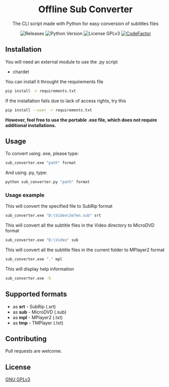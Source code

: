 <h1 align="center">Offline Sub Converter</h1>

<p align="center">The CLI script made with Python for easy conversion of subtitles files</p>

<p  align="center">
	<a style="text-decoration:none" href="https://github.com/TheFifthLeaf/offline-sub-converter/releases">
		<img src="https://img.shields.io/github/v/release/TheFifthLeaf/offline-sub-converter?color=3C7DD9" alt="Releases">
	</a>
	<a style="text-decoration:none" href="https://www.python.org/downloads/">
		<img src="https://img.shields.io/badge/python-3.6%2B-3C7DD9" alt="Python Version">
	</a>
	<a style="text-decoration:none" href="https://choosealicense.com/licenses/gpl-3.0/">
		<img src="https://img.shields.io/badge/license-GPL%20V3-3C7DD9" alt="License GPLv3">
	</a>
	<a href="https://www.codefactor.io/repository/github/thefifthleaf/offline-sub-converter">
		<img src="https://img.shields.io/badge/codefactor-A%2B-3C7DD9" alt="CodeFactor" />
	</a>
</p>

## Installation

You will need an external module to use the .py script
- chardet

You can install it throught the requirements file

```bash
pip install -r requirements.txt
```

If the installation fails due to lack of access rights, try this

```bash
pip install --user -r requirements.txt
```

**However, feel free to use the portable .exe file, which does not require additional installations.**

## Usage

To convert using .exe, please type:

```bash
sub_converter.exe "path" format
```

And using .py, type:

```bash
python sub_converter.py "path" format
```

### Usage example

This will convert the specified file to SubRip format
```bash
sub_converter.exe "D:\Video\Se7en.sub" srt
```
This will convert all the subtitle files in the Video directory to MicroDVD format
```bash
sub_converter.exe "D:\Video" sub
```
This will convert all the subtitle files in the current folder to MPlayer2 format
```bash
sub_converter.exe "." mpl
```
This will display help information
```bash
sub_converter.exe -h
```

## Supported formats

- as **srt** - SubRip (.srt)
- as **sub** - MicroDVD (.sub)
- as **mpl** - MPlayer2 (.txt)
- as **tmp** - TMPlayer (.txt)

## Contributing

Pull requests are welcome.

## License

[GNU GPLv3](https://choosealicense.com/licenses/gpl-3.0/)